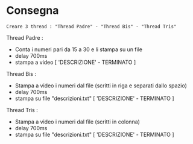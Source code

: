 
# Consegna

    Creare 3 thread : "Thread Padre" - "Thread Bis" - "Thread Tris"

Thread Padre :

- Conta i numeri pari da 15 a 30 e li stampa su un file
- delay 700ms
- stampa a video [ 'DESCRIZIONE' - TERMINATO ]

Thread Bis :

- Stampa a video i numeri dal file (scritti in riga e separati dallo spazio)
- delay 700ms
- stampa su file "descrizioni.txt" [ 'DESCRIZIONE' - TERMINATO ]

Thread Tris :

- Stampa a video i numeri dal file (scritti in colonna)
- delay 700ms
- stampa su file "descrizioni.txt" [ 'DESCRIZIONE' - TERMINATO ]
